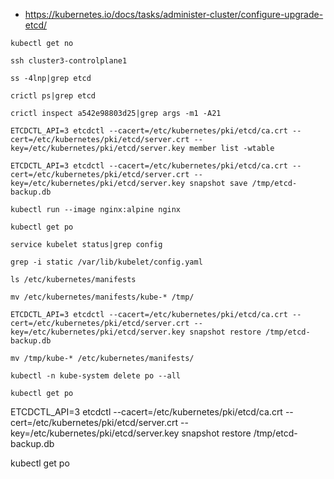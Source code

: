 - https://kubernetes.io/docs/tasks/administer-cluster/configure-upgrade-etcd/
```
kubectl get no

ssh cluster3-controlplane1

ss -4lnp|grep etcd

crictl ps|grep etcd

crictl inspect a542e98803d25|grep args -m1 -A21

ETCDCTL_API=3 etcdctl --cacert=/etc/kubernetes/pki/etcd/ca.crt --cert=/etc/kubernetes/pki/etcd/server.crt --key=/etc/kubernetes/pki/etcd/server.key member list -wtable

ETCDCTL_API=3 etcdctl --cacert=/etc/kubernetes/pki/etcd/ca.crt --cert=/etc/kubernetes/pki/etcd/server.crt --key=/etc/kubernetes/pki/etcd/server.key snapshot save /tmp/etcd-backup.db

kubectl run --image nginx:alpine nginx

kubectl get po

service kubelet status|grep config

grep -i static /var/lib/kubelet/config.yaml

ls /etc/kubernetes/manifests

mv /etc/kubernetes/manifests/kube-* /tmp/

ETCDCTL_API=3 etcdctl --cacert=/etc/kubernetes/pki/etcd/ca.crt --cert=/etc/kubernetes/pki/etcd/server.crt --key=/etc/kubernetes/pki/etcd/server.key snapshot restore /tmp/etcd-backup.db

mv /tmp/kube-* /etc/kubernetes/manifests/

kubectl -n kube-system delete po --all

kubectl get po
```




ETCDCTL_API=3 etcdctl --cacert=/etc/kubernetes/pki/etcd/ca.crt --cert=/etc/kubernetes/pki/etcd/server.crt --key=/etc/kubernetes/pki/etcd/server.key snapshot restore /tmp/etcd-backup.db

kubectl get po
```
